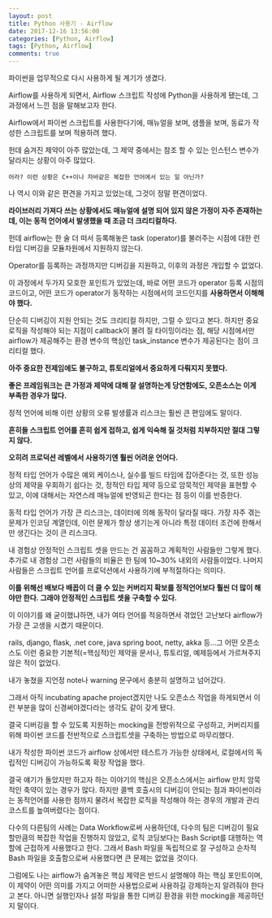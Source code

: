 ```yaml
---
layout: post
title: Python 사용기 - Airflow
date: 2017-12-16 13:56:00
categories: [Python, Airflow]
tags: [Python, Airflow]
comments: true
---
```

파이썬을 업무적으로 다시 사용하게 될 계기가 생겼다.

Airflow를 사용하게 되면서, Airflow 스크립트 작성에 Python을 사용하게 됐는데, 그 과정에서 느낀 점을 말해보고자 한다.

Airflow에서 파이썬 스크립트를 사용한다기에, 매뉴얼을 보며, 샘플을 보며, 동료가 작성한 스크립트를 보며 적용하려 했다.

헌데 숨겨진 제약이 아주 많았는데, 그 제약 중에서는 참조 할 수 있는 인스턴스 변수가 달라지는 상황이 아주 많았다.

    어라? 이런 상황은 C++이나 자바같은 복잡한 언어에서 있는 일 아닌가?

나 역시 이와 같은 편견을 가지고 있었는데, 그것이 정말 편견이었다.

**라이브러리 가져다 쓰는 상황에서도 매뉴얼에 설명 되어 있지 않은 가정이 자주 존재하는데, 이는 동적 언어에서 발생했을 때 조금 더 크리티컬하다.**

헌데 airflow는 한 술 더 떠서 등록해놓은 task (operator)를 불러주는 시점에 대한 런타임 디버깅을 모듈차원에서 지원하지 않는다.

Operator를 등록하는 과정까지만 디버깅을 지원하고, 이후의 과정은 개입할 수 없었다.

이 과정에서 두가지 모호한 포인트가 있었는데, 바로 어떤 코드가 operator 등록 시점의 코드이고, 어떤 코드가 operator가 동작하는 시점에서의 코드인지를 **사용하면서 이해해야 했다.**

단순히 디버깅이 지원 안되는 것도 크리티컬 하지만, 그럴 수 있다고 본다.
하지만 중요 로직을 작성해야 되는 지점이 callback이 불려 질 타이밍이라는 점, 해당 시점에서만 airflow가 제공해주는 환경 변수의 핵심인 task_instance 변수가 제공된다는 점이 크리티컬  했다.

**아주 중요한 전제임에도 불구하고, 튜토리얼에서 중요하게 다뤄지지 못했다.**

**좋은 프레임워크는 큰 가정과 제약에 대해 잘 설명하는게 당연함에도, 오픈소스는 이게 부족한 경우가 많다.**

정적 언어에 비해 이런 상황의 오류 발생률과 리스크는 훨씬 큰 편임에도 말이다.

**흔히들 스크립트 언어를 흔히 쉽게 접하고, 쉽게 익숙해 질 것처럼 치부하지만 절대 그렇지 않다.**

**오히려 프로덕션 레벨에서 사용하기엔 훨씬 어려운 언어다.**

정적 타입 언어가 수많은 예외 케이스나, 실수를 빌드 타임에 잡아준다는 것, 또한 성능상의 제약을 우회하기 쉽다는 것, 정적인 타입 제약 등으로 암묵적인 제약을 표현할 수 있고, 이에 대해서는 자연스레 매뉴얼에 반영되곤 한다는 점 등이 이를 반증한다.

동적 타입 언어가 가장 큰 리스크는, 데이터에 의해 동작이 달라질 때다. 가장 자주 겪는 문제가 인코딩 계열인데, 이런 문제가 항상 생기는게 아니라 특정 데이터 조건에 한해서만 생긴다는 것이 큰 리스크다.

내 경험상 안정적인 스크립트 셋을 만드는 건 꼼꼼하고 계획적인 사람들만 그렇게 했다.
추가로 내 경험상 그런 사람들의 비율은 한 팀에 10~30% 내외의 사람들이었다. 나머지 사람들은 스크립트 언어를 프로덕션에서 사용하기에 부적절하다는 의미다.

**이를 위해선 배보다 배꼽이 더 클 수 있는 커버리지 확보를 정적언어보다 훨씬 더 많이 해야만 한다. 그래야 안정적인 스크립트 셋을 구축할 수 있다.**

이 이야기를 왜 굳이했냐하면, 내가 여타 언어를 적응하면서 겪었던 고난보다 airflow가 가장 큰 고생을 시켰기 때문이다.

rails, django, flask, .net core, java spring boot, netty, akka 등...그 어떤 오픈소스도 이런 중요한 기본적(=핵심적)인 제약을 문서나, 튜토리얼, 예제등에서 가르쳐주지 않은 적이 없었다.

내가 놓쳤을 지언정 note나 warning 문구에서 충분히 설명하고 넘어갔다.

그래서 아직 incubating apache project겠지만 나도 오픈소스 작업을 하게되면서 이런 부분을 많이 신경써야겠다라는 생각도 같이 갖게 됐다.

결국 디버깅을 할 수 있도록 지원하는 mocking을 전방위적으로 구성하고, 커버리지를 위해 파이썬 코드를 전반적으로 스크립트셋을 구축하는 방법으로 마무리했다.

내가 작성한 파이썬 코드가 airflow 상에서만 테스트가 가능한 상태에서, 로컬에서의 독립적인 디버깅이 가능하도록 확장 작업을 했다.

결국 얘기가 돌았지만 하고자 하는 이야기의 핵심은 오픈소스에서는 airflow 만치 암묵적인 축약이 있는 경우가 많다. 하지만 콜백 호출시의 디버깅이 안되는 점과 파이썬이라는 동적언어를 사용한 점까지 물려서 복잡한 로직을 작성해야 하는 경우의 개발과 관리 코스트를 높여버렸다는 점이다.

다수의 다른팀의 사례는 Data Workflow로써 사용하던데, 다수의 팀은 디버깅이 필요할만큼의 복잡한 작업을 진행하지 않았고, 로직 코딩보다는 Bash Script를 대행하는 역할에 근접하게 사용했다고 한다. 그래서 Bash 파일을 독립적으로 잘 구성하고 순차적 Bash 파일을 호출함으로써 사용했다면 큰 문제는 없었을 것이다.

그럼에도 나는 airflow가 숨겨놓은 핵심 제약은 반드시 설명해야 하는 핵심 포인트이며, 이 제약이 어떤 의미를 가지고 어떠한 사용법으로써 사용하길 강제하는지 알려줘야 한다고 본다. 아니면 실행인자나 설정 파일을 통한 디버깅 환경을 위한 mocking을 제공하던지 말이다.